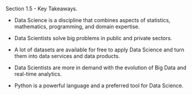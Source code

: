 Section 1.5 - Key Takeaways. 

+ Data Science is a discipline that combines aspects of statistics, mathematics, programming, and domain expertise. 

+ Data Scientists solve big problems in public and private sectors.

+ A lot of datasets are available for free to apply Data Science and turn them into data services and data products. 

+ Data Scientists are more in demand with the evolution of Big Data and real-time analytics. 

+ Python is a powerful language and a preferred tool for Data Science. 
